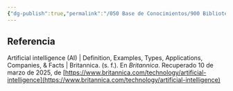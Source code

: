 ```yaml
---
{"dg-publish":true,"permalink":"/050 Base de Conocimientos/900 Biblioteca/Zk Lit (Artificial intelligence) Britannica/","tags":["definir"]}
---
```


## Referencia
Artificial intelligence (AI) | Definition, Examples, Types, Applications, Companies, & Facts | Britannica. (s. f.). En _Britannica_. Recuperado 10 de marzo de 2025, de [https://www.britannica.com/technology/artificial-intelligence](https://www.britannica.com/technology/artificial-intelligence)
